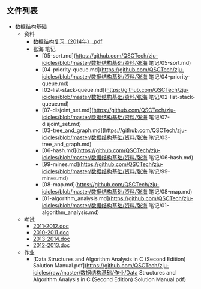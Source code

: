 

## 文件列表

- 数据结构基础
    - 资料
        - [数据结构复习（2014年）.pdf](https://github.com/QSCTech/zju-icicles/raw/master/数据结构基础/资料/数据结构复习（2014年）.pdf)
        - 张海 笔记
            - [05-sort.md](https://github.com/QSCTech/zju-icicles/blob/master/数据结构基础/资料/张海 笔记/05-sort.md)
            - [04-priority-queue.md](https://github.com/QSCTech/zju-icicles/blob/master/数据结构基础/资料/张海 笔记/04-priority-queue.md)
            - [02-list-stack-queue.md](https://github.com/QSCTech/zju-icicles/blob/master/数据结构基础/资料/张海 笔记/02-list-stack-queue.md)
            - [07-disjoint_set.md](https://github.com/QSCTech/zju-icicles/blob/master/数据结构基础/资料/张海 笔记/07-disjoint_set.md)
            - [03-tree_and_graph.md](https://github.com/QSCTech/zju-icicles/blob/master/数据结构基础/资料/张海 笔记/03-tree_and_graph.md)
            - [06-hash.md](https://github.com/QSCTech/zju-icicles/blob/master/数据结构基础/资料/张海 笔记/06-hash.md)
            - [99-mines.md](https://github.com/QSCTech/zju-icicles/blob/master/数据结构基础/资料/张海 笔记/99-mines.md)
            - [08-map.md](https://github.com/QSCTech/zju-icicles/blob/master/数据结构基础/资料/张海 笔记/08-map.md)
            - [01-algorithm_analysis.md](https://github.com/QSCTech/zju-icicles/blob/master/数据结构基础/资料/张海 笔记/01-algorithm_analysis.md)
    - 考试
        - [2011-2012.doc](https://github.com/QSCTech/zju-icicles/raw/master/数据结构基础/考试/2011-2012.doc)
        - [2010-2011.doc](https://github.com/QSCTech/zju-icicles/raw/master/数据结构基础/考试/2010-2011.doc)
        - [2013-2014.doc](https://github.com/QSCTech/zju-icicles/raw/master/数据结构基础/考试/2013-2014.doc)
        - [2012-2013.doc](https://github.com/QSCTech/zju-icicles/raw/master/数据结构基础/考试/2012-2013.doc)
    - 作业
        - [Data Structures and Algorithm Analysis in C (Second Edition) Solution Manual.pdf](https://github.com/QSCTech/zju-icicles/raw/master/数据结构基础/作业/Data Structures and Algorithm Analysis in C (Second Edition) Solution Manual.pdf)
